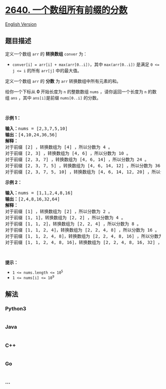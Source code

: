 # [2640. 一个数组所有前缀的分数](https://leetcode.cn/problems/find-the-score-of-all-prefixes-of-an-array)

[English Version](/solution/2600-2699/2640.Find%20the%20Score%20of%20All%20Prefixes%20of%20an%20Array/README_EN.md)

## 题目描述

<!-- 这里写题目描述 -->

<p>定义一个数组 <code>arr</code>&nbsp;的 <strong>转换数组</strong>&nbsp;<code>conver</code>&nbsp;为：</p>

<ul>
	<li><code>conver[i] = arr[i] + max(arr[0..i])</code>，其中&nbsp;<code>max(arr[0..i])</code>&nbsp;是满足 <code>0 &lt;= j &lt;= i</code>&nbsp;的所有&nbsp;<code>arr[j]</code>&nbsp;中的最大值。</li>
</ul>

<p>定义一个数组 <code>arr</code>&nbsp;的 <strong>分数</strong>&nbsp;为 <code>arr</code>&nbsp;转换数组中所有元素的和。</p>

<p>给你一个下标从 <strong>0</strong>&nbsp;开始长度为 <code>n</code>&nbsp;的整数数组&nbsp;<code>nums</code>&nbsp;，请你返回一个长度为 <code>n</code>&nbsp;的数组<em>&nbsp;</em><code>ans</code>&nbsp;，其中&nbsp;<code>ans[i]</code>是前缀&nbsp;<code>nums[0..i]</code>&nbsp;的分数。</p>

<p>&nbsp;</p>

<p><strong>示例 1：</strong></p>

<pre><b>输入：</b>nums = [2,3,7,5,10]
<b>输出：</b>[4,10,24,36,56]
<b>解释：</b>
对于前缀 [2] ，转换数组为 [4] ，所以分数为 4 。
对于前缀 [2, 3] ，转换数组为 [4, 6] ，所以分数为 10 。
对于前缀 [2, 3, 7] ，转换数组为 [4, 6, 14] ，所以分数为 24 。
对于前缀 [2, 3, 7, 5] ，转换数组为 [4, 6, 14, 12] ，所以分数为 36 。
对于前缀 [2, 3, 7, 5, 10] ，转换数组为 [4, 6, 14, 12, 20] ，所以分数为 56 。
</pre>

<p><strong>示例 2：</strong></p>

<pre><b>输入：</b>nums = [1,1,2,4,8,16]
<b>输出：</b>[2,4,8,16,32,64]
<b>解释：</b>
对于前缀 [1] ，转换数组为 [2] ，所以分数为 2 。
对于前缀 [1, 1]，转换数组为 [2, 2] ，所以分数为 4 。
对于前缀 [1, 1, 2]，转换数组为 [2, 2, 4] ，所以分数为 8 。
对于前缀 [1, 1, 2, 4]，转换数组为 [2, 2, 4, 8] ，所以分数为 16 。
对于前缀 [1, 1, 2, 4, 8]，转换数组为 [2, 2, 4, 8, 16] ，所以分数为 32 。
对于前缀 [1, 1, 2, 4, 8, 16]，转换数组为 [2, 2, 4, 8, 16, 32] ，所以分数为 64 。
</pre>

<p>&nbsp;</p>

<p><strong>提示：</strong></p>

<ul>
	<li><code>1 &lt;= nums.length &lt;= 10<sup>5</sup></code></li>
	<li><code>1 &lt;= nums[i] &lt;= 10<sup>9</sup></code></li>
</ul>


## 解法

<!-- 这里可写通用的实现逻辑 -->

<!-- tabs:start -->

### **Python3**

<!-- 这里可写当前语言的特殊实现逻辑 -->

```python

```

### **Java**

<!-- 这里可写当前语言的特殊实现逻辑 -->

```java

```

### **C++**

```cpp

```

### **Go**

```go

```

### **...**

```

```

<!-- tabs:end -->
